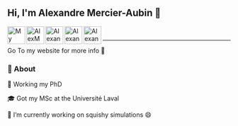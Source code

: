 ## Hi, I'm Alexandre Mercier-Aubin 👋
<a href="https://www.alexandremercieraubin.com">
  <img align="left" alt="My Website" width="40px" src="https://github.com/AlexandreMercierAubin/AlexandreMercierAubin/gifs/internet.gif"/>
</a>

<a href="https://twitter.com/AlexMercierA">
  <img align="left" alt="AlexMercierA | Twitter" width="40px" src="https://github.com/AlexandreMercierAubin/AlexandreMercierAubin/gifs/twitter.gif"/>
</a>

<a href="https://www.linkedin.com/in/alexandremercieraubin/">
  <img align="left" alt="Alexandre Mercier-Aubin" width="40px" src="https://github.com/AlexandreMercierAubin/AlexandreMercierAubin/gifs/linkedin.gif"  />
</a>

<a href="https://www.instagram.com/alexandremercieraubin/">
  <img align="left" alt="Alexandre Mercier-Aubin" width="40px" src="https://github.com/AlexandreMercierAubin/AlexandreMercierAubin/gifs/instagram.gif"  />
</a>

<a href="https://scholar.google.com/citations?user=N3Yv5IcAAAAJ&hl=en">
  <img align="left" alt="Alexandre Mercier-Aubin" width="40px" src="https://github.com/AlexandreMercierAubin/AlexandreMercierAubin/gifs/google-scholar.png"  />
</a>

<br/>

---
Go To my website for more info 🤔

### 🧐 About
📖 Working my PhD

🎓 Got my MSc at the Université Laval 

🔭 I’m currently working on squishy simulations 😄

<!--
**AlexandreMercierAubin/AlexandreMercierAubin** is a ✨ _special_ ✨ repository because its `README.md` (this file) appears on your GitHub profile.

Here are some ideas to get you started:

- 🔭 I’m currently working on ...
- 🌱 I’m currently learning ...
- 👯 I’m looking to collaborate on ...
- 🤔 I’m looking for help with ...
- 💬 Ask me about ...
- 📫 How to reach me: ...
- 😄 Pronouns: ...
- ⚡ Fun fact: ...
-->
